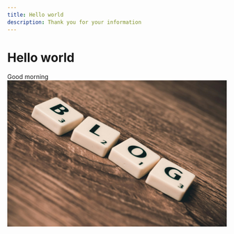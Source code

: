 ```yaml
---
title: Hello world
description: Thank you for your information 
---
```


# Hello world
Good morning 
![blog image by pixels](https://raw.githubusercontent.com/devansh-pan/posts/refs/heads/main/pexels-pixabay-262508.jpg)
